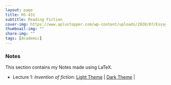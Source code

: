 ```yaml
---
layout: page
title: HS-431
subtitle: Reading Fiction
cover-img: https://www.aplustopper.com/wp-content/uploads/2020/07/Essay-on-Books-and-Reading.png
thumbnail-img: ""
share-img: ""
tags: [Academic]
---
```


### Notes
This section contains my Notes made using LaTeX.
- Lecture 1: _Invention of fiction_:
[Light Theme](HS431/Lec1-Notes.pdf) | [Dark Theme](HS431/Lec1-Notes_dark.pdf) |


